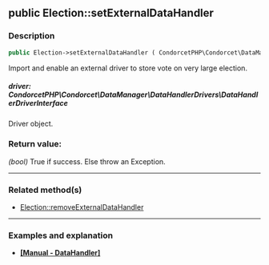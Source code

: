 ## public Election::setExternalDataHandler

### Description    

```php
public Election->setExternalDataHandler ( CondorcetPHP\Condorcet\DataManager\DataHandlerDrivers\DataHandlerDriverInterface driver ) : bool
```

Import and enable an external driver to store vote on very large election.
    

##### **driver:** *CondorcetPHP\Condorcet\DataManager\DataHandlerDrivers\DataHandlerDriverInterface*   
Driver object.    


### Return value:   

*(bool)* True if success. Else throw an Exception.


---------------------------------------

### Related method(s)      

* [Election::removeExternalDataHandler](../Election%20Class/public%20Election--removeExternalDataHandler.md)    

---------------------------------------

### Examples and explanation

* **[[Manual - DataHandler]](https://github.com/julien-boudry/Condorcet/blob/master/examples/specifics_examples/use_large_election_external_database_drivers.php)**    
